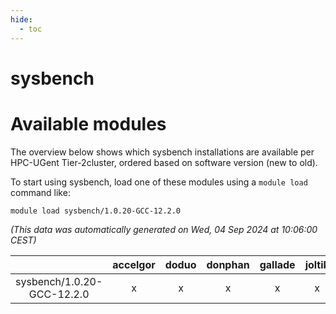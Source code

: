 ```yaml
---
hide:
  - toc
---
```


sysbench
========

# Available modules


The overview below shows which sysbench installations are available per HPC-UGent Tier-2cluster, ordered based on software version (new to old).

To start using sysbench, load one of these modules using a `module load` command like:

```shell
module load sysbench/1.0.20-GCC-12.2.0
```

*(This data was automatically generated on Wed, 04 Sep 2024 at 10:06:00 CEST)*  

| |accelgor|doduo|donphan|gallade|joltik|shinx|skitty|
| :---: | :---: | :---: | :---: | :---: | :---: | :---: | :---: |
|sysbench/1.0.20-GCC-12.2.0|x|x|x|x|x|x|x|
